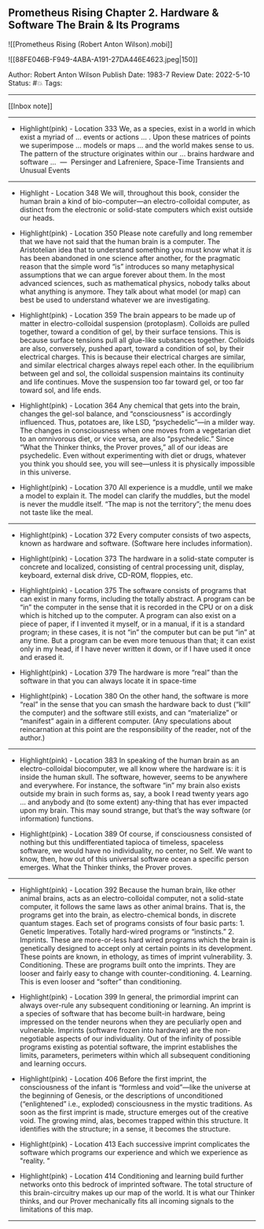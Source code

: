 ## Prometheus Rising Chapter 2. Hardware & Software The Brain & Its Programs 

![[Prometheus Rising (Robert Anton Wilson).mobi]]

![[88FE046B-F949-4ABA-A191-27DA446E4623.jpeg|150]]

Author: Robert Anton Wilson
Publish Date: 1983-7
Review Date: 2022-5-10
Status: #💥
Tags: 

___

[[Inbox note]]

___

- Highlight(pink) - Location 333
We, as a species, exist in a world in which exist a myriad of ... events or actions ... . Upon these matrices of points we superimpose ... models or maps ... and the world makes sense to us. The pattern of the structure originates within our ... brains hardware and software ... 
—  Persinger and Lafreniere, Space-Time Transients and Unusual Events

___

- Highlight - Location 348
We will, throughout this book, consider the human brain a kind of bio-computer—an electro-colloidal computer, as distinct from the electronic or solid-state computers which exist outside our heads.

- Highlight(pink) - Location 350
Please note carefully and long remember that we have not said that the human brain is a computer. The Aristotelian idea that to understand something you must know what it _is_ has been abandoned in one science after another, for the pragmatic reason that the simple word “is” introduces so many metaphysical assumptions that we can argue forever about them. In the most advanced sciences, such as mathematical physics, nobody talks about what anything is anymore. They talk about what model (or map) can best be used to understand whatever we are investigating.

- Highlight(pink) - Location 359
The brain appears to be made up of matter in electro-colloidal suspension (protoplasm). Colloids are pulled together, toward a condition of gel, by their surface tensions. This is because surface tensions pull all glue-like substances together. Colloids are also, conversely, pushed apart, toward a condition of sol, by their electrical charges. This is because their electrical charges are similar, and similar electrical charges always repel each other. In the equilibrium between gel and sol, the colloidal suspension maintains its continuity and life continues. Move the suspension too far toward gel, or too far toward sol, and life ends.

- Highlight(pink) - Location 364
Any chemical that gets into the brain, changes the gel-sol balance, and “consciousness” is accordingly influenced. Thus, potatoes are, like LSD, “psychedelic”—in a milder way. The changes in consciousness when one moves from a vegetarian diet to an omnivorous diet, or vice versa, are also “psychedelic.” Since “What the Thinker thinks, the Prover proves,” all of our ideas are psychedelic. Even without experimenting with diet or drugs, whatever you think you should see, you will see—unless it is physically impossible in this universe.

- Highlight(pink) - Location 370
All experience is a muddle, until we make a model to explain it. The model can clarify the muddles, but the model is never the muddle itself. “The map is not the territory”; the menu does not taste like the meal.

___

- Highlight(pink) - Location 372
Every computer consists of two aspects, known as hardware and software. (Software here includes information).

- Highlight(pink) - Location 373
The hardware in a solid-state computer is concrete and localized, consisting of central processing unit, display, keyboard, external disk drive, CD-ROM, floppies, etc.

- Highlight(pink) - Location 375
The software consists of programs that can exist in many forms, including the totally abstract. A program can be “in” the computer in the sense that it is recorded in the CPU or on a disk which is hitched up to the computer. A program can also exist on a piece of paper, if I invented it myself, or in a manual, if it is a standard program; in these cases, it is not “in” the computer but can be put “in” at any time. But a program can be even more tenuous than that; it can exist only in my head, if I have never written it down, or if I have used it once and erased it.

- Highlight(pink) - Location 379
The hardware is more “real” than the software in that you can always locate it in space-time

- Highlight(pink) - Location 380
On the other hand, the software is more “real” in the sense that you can smash the hardware back to dust (“kill” the computer) and the software still exists, and can “materialize” or “manifest” again in a different computer. (Any speculations about reincarnation at this point are the responsibility of the reader, not of the author.)

___

- Highlight(pink) - Location 383
In speaking of the human brain as an electro-colloidal biocomputer, we all know where the hardware is: it is inside the human skull. The software, however, seems to be anywhere and everywhere. For instance, the software “in” my brain also exists outside my brain in such forms as, say, a book I read twenty years ago ... and anybody and (to some extent) any-thing that has ever impacted upon my brain. This may sound strange, but that’s the way software (or information) functions.

- Highlight(pink) - Location 389
Of course, if consciousness consisted of nothing but this undifferentiated tapioca of timeless, spaceless software, we would have no individuality, no center, no Self. We want to know, then, how out of this universal software ocean a specific person emerges. What the Thinker thinks, the Prover proves.

___

- Highlight(pink) - Location 392
Because the human brain, like other animal brains, acts as an electro-colloidal computer, not a solid-state computer, it follows the same laws as other animal brains. That is, the programs get into the brain, as electro-chemical bonds, in discrete quantum stages. Each set of programs consists of four basic parts: 1. Genetic Imperatives. Totally hard-wired programs or “instincts.” 2. Imprints. These are more-or-less hard wired programs which the brain is genetically designed to accept only at certain points in its development. These points are known, in ethology, as times of imprint vulnerability. 3. Conditioning. These are programs built onto the imprints. They are looser and fairly easy to change with counter-conditioning. 4. Learning. This is even looser and “softer” than conditioning.

- Highlight(pink) - Location 399
In general, the primordial imprint can always over-rule any subsequent conditioning or learning. An imprint is a species of software that has become built-in hardware, being impressed on the tender neurons when they are peculiarly open and vulnerable. Imprints (software frozen into hardware) are the non-negotiable aspects of our individuality. Out of the infinity of possible programs existing as potential software, the imprint establishes the limits, parameters, perimeters within which all subsequent conditioning and learning occurs.

- Highlight(pink) - Location 406
Before the first imprint, the consciousness of the infant is “formless and void”—like the universe at the beginning of Genesis, or the descriptions of unconditioned (“enlightened” i.e., exploded) consciousness in the mystic traditions. As soon as the first imprint is made, structure emerges out of the creative void. The growing mind, alas, becomes trapped within this structure. It identifies with the structure; in a sense, it becomes the structure.

- Highlight(pink) - Location 413 
Each successive imprint complicates the software which programs our experience and which we experience as "reality. ”

- Highlight(pink) - Location 414
Conditioning and learning build further networks onto this bedrock of imprinted software. The total structure of this brain-circuitry makes up our map of the world. It is what our Thinker thinks, and our Prover mechanically fits all incoming signals to the limitations of this map.

___

